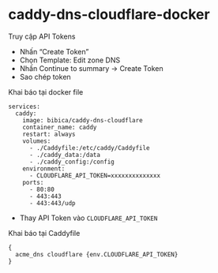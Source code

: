 # caddy-dns-cloudflare-docker

Truy cập API Tokens

- Nhấn “Create Token”
- Chọn Template: Edit zone DNS
- Nhấn Continue to summary → Create Token
- Sao chép token

Khai báo tại docker file

```
services:
  caddy:
    image: bibica/caddy-dns-cloudflare
    container_name: caddy
    restart: always
    volumes:
      - ./Caddyfile:/etc/caddy/Caddyfile
      - ./caddy_data:/data
      - ./caddy_config:/config
    environment:
      - CLOUDFLARE_API_TOKEN=xxxxxxxxxxxxxx
    ports:
      - 80:80
      - 443:443
      - 443:443/udp
```
- Thay API Token vào `CLOUDFLARE_API_TOKEN`

Khai báo tại Caddyfile

```
{
  acme_dns cloudflare {env.CLOUDFLARE_API_TOKEN}
}
```
